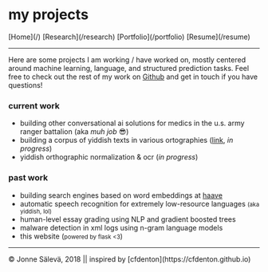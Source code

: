 <div id='topheader'>

# my projects

</div>

<thead>

<tr>

  <td>[Home](/)</td>

  <td>[Research](/research)</td>

  <td>[Portfolio](/portfolio)</td>

  <td>[Resume](/resume)</td>

</tr>

</thead>

---

Here are some projects I am working / have worked on, mostly centered around machine learning, language, and structured prediction tasks. Feel free to check out the rest of my work on [Github](https://www.github.com/j0ma) and get in touch if you have questions!

### current work

- building other conversational ai solutions for medics in the u.s. army ranger battalion (aka *muh job* 😎)
- building a corpus of yiddish texts in various ortographies ([link](https://github.com/j0ma/in-geveb-corpus), *in progress*)
- yiddish orthographic normalization & ocr (*in progress*)

### past work

- building search engines based on word embeddings at [haave](https://www.haave.io)
- automatic speech recognition for extremely low-resource languages <small>(aka yiddish, lol)</small>
- human-level essay grading using NLP and gradient boosted trees
- malware detection in xml logs using n-gram language models
- this website (<small>powered by flask <3</small>)

---

<tfoot>

<tr>

  <td>© Jonne Sälevä, 2018 || inspired by [cfdenton](https://cfdenton.github.io)</td>

</tr>

</tfoot>
